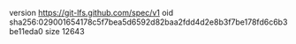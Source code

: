 version https://git-lfs.github.com/spec/v1
oid sha256:029001654178c5f7bea5d6592d82baa2fdd4d2e8b3f7be178fd6c6b3be11eda0
size 12643

